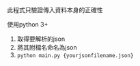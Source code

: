此程式只驗證傳入資料本身的正確性

使用python 3+

1. 取得要解析的json
2. 將其附檔名命名為json
3. `python main.py {yourjsonfilename.json}`
